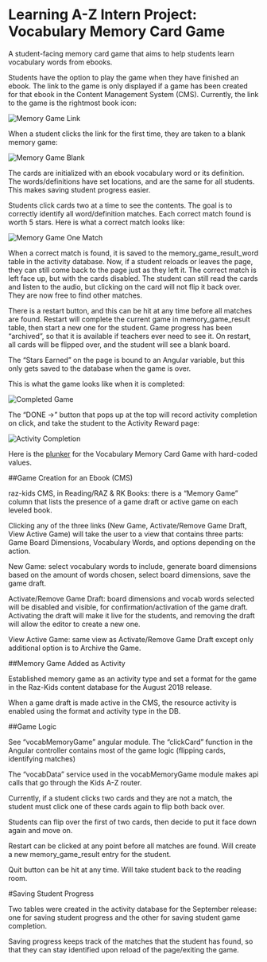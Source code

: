# Learning A-Z Intern Project: Vocabulary Memory Card Game

A student-facing memory card game that aims to help students learn vocabulary words from ebooks.

Students have the option to play the game when they have finished an ebook. The link to the game is only displayed if a game has been created for that ebook in the Content Management System (CMS). Currently, the link to the game is the rightmost book icon:

<img src="game-link.PNG" alt="Memory Game Link">

When a student clicks the link for the first time, they are taken to a blank memory game:

<img src="vocab_memory_game_blank.PNG" alt="Memory Game Blank">

The cards are initialized with an ebook vocabulary word or its definition. The words/definitions have set locations, and are the same for all students. This makes saving student progress easier.

Students click cards two at a time to see the contents. The goal is to correctly identify all word/definition matches. Each correct match found is worth 5 stars. Here is what a correct match looks like:

<img src="one_match.PNG" alt="Memory Game One Match">

When a correct match is found, it is saved to the memory_game_result_word table in the activity database. Now, if a student reloads or leaves the page, they can still come back to the page just as they left it. The correct match is left face up, but with the cards disabled. The student can still read the cards and listen to the audio, but clicking on the card will not flip it back over. They are now free to find other matches.

There is a restart button, and this can be hit at any time before all matches are found. Restart will complete the current game in memory_game_result table, then start a new one for the student. Game progress has been “archived”, so that it is available if teachers ever need to see it. On restart, all cards will be flipped over, and the student will see a blank board.

The “Stars Earned” on the page is bound to an Angular variable, but this only gets saved to the database when the game is over.

This is what the game looks like when it is completed:

<img src="completed_game.PNG" alt="Completed Game">

The “DONE →” button that pops up at the top will record activity completion on click, and take the student to the Activity Reward page:

<img src="activity_completion.PNG" alt="Activity Completion">

Here is the [plunker](https://next.plnkr.co/edit/4DoLn84ZcpY3WsUVkkZn?preview) for the Vocabulary Memory Card Game with hard-coded values.

##Game Creation for an Ebook (CMS)

raz-kids CMS, in Reading/RAZ & RK Books: there is a “Memory Game” column that lists the presence of a game draft or active game on each leveled book. 

Clicking any of the three links (New Game, Activate/Remove Game Draft, View Active Game) will take the user to a view that contains three parts: Game Board Dimensions, Vocabulary Words, and options depending on the action.

New Game: select vocabulary words to include, generate board dimensions based on the amount of words chosen, select board dimensions, save the game draft.

Activate/Remove Game Draft: board dimensions and vocab words selected will be disabled and visible, for confirmation/activation of the game draft. Activating the draft will make it live for the students, and removing the draft will allow the editor to create a new one.

View Active Game: same view as Activate/Remove Game Draft except only additional option is to Archive the Game.

##Memory Game Added as Activity

Established memory game as an activity type and set a format for the game in the Raz-Kids content database for the August 2018 release.

When a game draft is made active in the CMS, the resource activity is enabled using the format and activity type in the DB.

##Game Logic

See “vocabMemoryGame” angular module. The “clickCard” function in the Angular controller contains most of the game logic (flipping cards, identifying matches)

The “vocabData” service used in the vocabMemoryGame module makes api calls that go through the Kids A-Z router.

Currently, if a student clicks two cards and they are not a match, the student must click one of these cards again to flip both back over.

Students can flip over the first of two cards, then decide to put it face down again and move on.

Restart can be clicked at any point before all matches are found. Will create a new memory_game_result entry for the student.

Quit button can be hit at any time. Will take student back to the reading room.

#Saving Student Progress

Two tables were created in the activity database for the September release: one for saving student progress and the other for saving student game completion.

Saving progress keeps track of the matches that the student has found, so that they can stay identified upon reload of the page/exiting the game.

